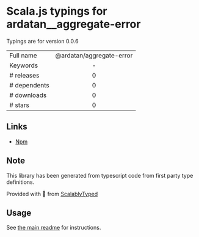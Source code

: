
# Scala.js typings for ardatan__aggregate-error

Typings are for version 0.0.6



|                    |                 |
| ------------------ | :-------------: |
| Full name          | @ardatan/aggregate-error |
| Keywords           | - |
| # releases         | 0 |
| # dependents       | 0 |
| # downloads        | 0 |
| # stars            | 0 |

## Links
- [Npm](https://www.npmjs.com/package/%40ardatan%2Faggregate-error)
    


## Note
This library has been generated from typescript code from first party type definitions.

Provided with :purple_heart: from [ScalablyTyped](https://github.com/oyvindberg/ScalablyTyped)

## Usage
See [the main readme](../../readme.md) for instructions.



